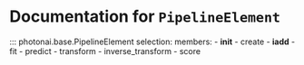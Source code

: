# Documentation for `PipelineElement`
::: photonai.base.PipelineElement
    selection:
      members:
        - __init__
        - create
        - __iadd__
        - fit
        - predict
        - transform
        - inverse_transform
        - score
